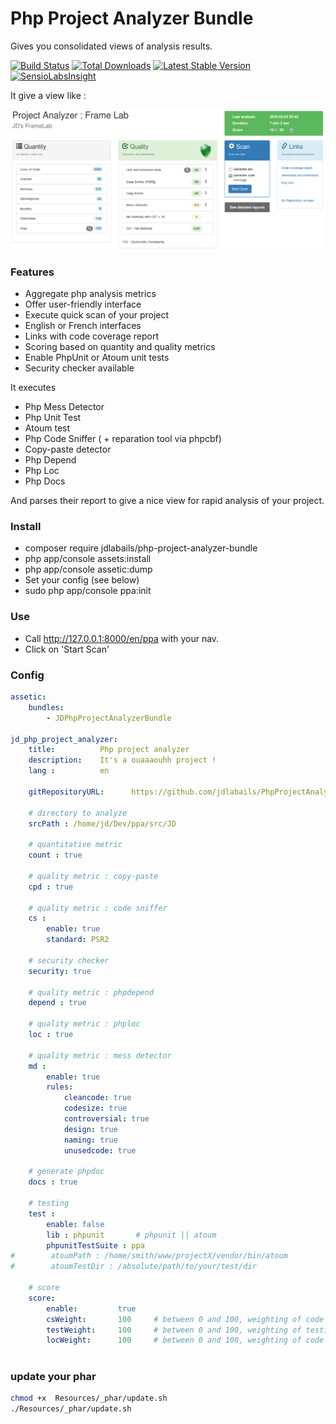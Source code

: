 # Php Project Analyzer Bundle

Gives you consolidated views of analysis results.


[![Build Status](https://travis-ci.org/jdlabails/PhpProjectAnalyzerBundle.svg?branch=master)](https://travis-ci.org/jdlabails/PhpProjectAnalyzerBundle)
[![Total Downloads](https://poser.pugx.org/jdlabails/php-project-analyzer-bundle/d/total.png)](https://packagist.org/packages/jdlabails/php-project-analyzer-bundle)
[![Latest Stable Version](https://poser.pugx.org/jdlabails/php-project-analyzer-bundle/v/stable.png)](https://packagist.org/packages/jdlabails/php-project-analyzer-bundle)
[![SensioLabsInsight](https://insight.sensiolabs.com/projects/3b03dad9-01a6-4d9e-8cb5-72a2fc8190dc/mini.png)](https://insight.sensiolabs.com/projects/3b03dad9-01a6-4d9e-8cb5-72a2fc8190dc)


It give a view like :

![](https://raw.githubusercontent.com/jdlabails/PhpProjectAnalyzerBundle/master/ppaIndex.png)


### Features
 - Aggregate php analysis metrics
 - Offer user-friendly interface
 - Execute quick scan of your project
 - English or French interfaces
 - Links with code coverage report
 - Scoring based on quantity and quality metrics
 - Enable PhpUnit or Atoum unit tests
 - Security checker available


It executes
 - Php Mess Detector
 - Php Unit Test
 - Atoum test
 - Php Code Sniffer ( + reparation tool via phpcbf)
 - Copy-paste detector
 - Php Depend
 - Php Loc
 - Php Docs

And parses their report to give a nice view for rapid analysis of your project.

### Install
 - composer require jdlabails/php-project-analyzer-bundle
 - php app/console assets:install
 - php app/console assetic:dump
 - Set your config (see below)
 - sudo php app/console ppa:init

### Use
 - Call http://127.0.0.1:8000/en/ppa with your nav.
 - Click on 'Start Scan'

### Config

```yml
assetic:
    bundles:        
        - JDPhpProjectAnalyzerBundle

jd_php_project_analyzer:
    title:          Php project analyzer
    description:    It's a ouaaaouhh project !
    lang :          en

    gitRepositoryURL:      https://github.com/jdlabails/PhpProjectAnalyzerBundle

    # directory to analyze
    srcPath : /home/jd/Dev/ppa/src/JD

    # quantitative metric
    count : true

    # quality metric : copy-paste
    cpd : true

    # quality metric : code sniffer
    cs :
        enable: true
        standard: PSR2

    # security checker
    security: true

    # quality metric : phpdepend
    depend : true

    # quality metric : phploc
    loc : true

    # quality metric : mess detector
    md :
        enable: true
        rules:
            cleancode: true
            codesize: true
            controversial: true
            design: true
            naming: true
            unusedcode: true

    # generate phpdoc
    docs : true

    # testing
    test :
        enable: false
        lib : phpunit       # phpunit || atoum
        phpunitTestSuite : ppa
#        atoumPath : /home/smith/www/projectX/vendor/bin/atoum
#        atoumTestDir : /absolute/path/to/your/test/dir

    # score
    score:
        enable:         true
        csWeight:       100     # between 0 and 100, weighting of code sniffer
        testWeight:     100     # between 0 and 100, weighting of testing
        locWeight:      100     # between 0 and 100, weighting of code coverage
        
```


### update your phar

```bash
chmod +x  Resources/_phar/update.sh
./Resources/_phar/update.sh
```
